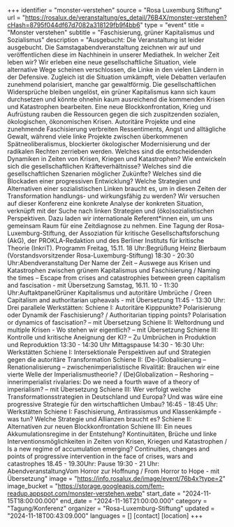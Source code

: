 +++
identifier = "monster-verstehen"
source = "Rosa Luxemburg Stiftung"
url = "https://rosalux.de/veranstaltung/es_detail/76B4X/monster-verstehen?cHash=8795f044df67d7082a318129fb9f4bb6"
type = "event"
title = "Monster verstehen"
subtitle = "Faschisierung, grüner Kapitalismus und Sozialismus"
description = "Ausgebucht: Die Veranstaltung ist leider ausgebucht. Die Samstagabendveranstaltung zeichnen wir auf und veröffentlichen diese im Nachhinein in unserer Mediathek.
In welcher Zeit leben wir? Wir erleben eine neue gesellschaftliche Situation, viele alternative Wege scheinen verschlossen, die Linke in den vielen Ländern in der Defensive. Zugleich ist die Situation umkämpft, viele Debatten verlaufen zunehmend polarisiert, manche gar gewaltförmig. Die gesellschaftlichen Widersprüche bleiben ungelöst, ein grüner Kapitalismus kann sich kaum durchsetzen und könnte ohnehin kaum ausreichend die kommenden Krisen und Katastrophen bearbeiten. Eine neue Blockkonfrontation, Krieg und Aufrüstung rauben die Ressourcen gegen die sich zuspitzenden sozialen, ökologischen, ökonomischen Krisen. Autoritäre Projekte und eine zunehmende Faschisierung verbreiten Ressentiments, Angst und alltägliche Gewalt, während viele linke Projekte zwischen überkommenen Spätneoliberalismus, blockierter ökologischer Modernisierung und der radikalen Rechten zerrieben werden. 
Welches sind die entscheidenden Dynamiken in Zeiten von Krisen, Kriegen und Katastrophen? Wie entwickeln sich die gesellschaftlichen Kräfteverhältnisse? Welches sind die gesellschaftlichen Szenarien möglicher Zukünfte? Welches sind die Blockaden einer progressiven Entwicklung? Welche Strategien und Alternativen einer sozialistischen Linken braucht es, um in diesen Zeiten der Transformation handlungs- und wirkungsfähig zu werden? Wir versuchen auf dieser Konferenz eine konkrete Analyse der konkreten Situation, verknüpft mit der Suche nach linken Strategien und (öko)sozialistischen Perspektiven. Dazu laden wir internationale Referent*innen ein, um uns gemeinsam Raum für eine Zeitdiagnose zu nehmen.
Eine Tagung der Rosa-Luxemburg-Stiftung, der Assoziation für kritische Gesellschaftsforschung (AkG), der PROKLA-Redaktion und des Berliner Instituts für kritische Theorie (InkriT).
Programm
Freitag, 15.11.
18 Uhr:Begrüßung Heinz Bierbaum (Vorstandsvorsitzender Rosa-Luxemburg-Stiftung)
18:30 - 20:30 Uhr:Abendveranstaltung Der Name der Zeit – Auswege aus Krisen und Katastrophen zwischen grünem Kapitalismus und Faschisierung / Naming the times – Escape from crises and catastrophies between green capitalism and fascisation - mit Übersetzung
Samstag, 16.11.
10 - 11:30 Uhr:AuftaktpanelGrüner Kapitalismus und autoritäre Umbrüche / Green Capitalism and authoritarian upheavals - mit Übersetzung
11:45 - 13:30 Uhr: Drei parallele Werkstätten:
Schiene I: Autoritäre Kipppunkte? Polarisierung oder Dynamik der Faschisierung? / Authoritarian tipping points? Polarisation or dynamics of fascisation? – mit Übersetzung
Schiene II: Weltordnung und multiple Krisen - Wo stehen wir eigentlich? – mit Übersetzung
Schiene III: Kontrolle und kritische Aneignung der KI? – Zu Umbrüchen in Produktion und Reproduktion 
13:30 - 14:30 Uhr Mittagspause
14:30 - 16:30 Uhr: Werkstätten
Schiene I: Intersektionale Perspektiven auf und Strategien gegen die autoritäre Transformation 
Schiene II: (De-)Globalisierung – Renationalisierung – zwischenimperialistische Rivalität: Brauchen wir eine vierte Welle der Imperialismustheorie? / (De)Globalization – Reshoring – innerimperialist rivalaries: Do we need a fourth wave of a theory of imperialism? – mit Übersetzung
Schiene III: Wer verfolgt welche Transformationsstrategien in Deutschland und Europa? Und was wäre eine progressive Strategie für den wirtschaftlichen Umbau?
16:45 - 18:45 Uhr: Werkstätten 
Schiene I: Faschisierung, Antirassismus und Klassenkämpfe - was tun? Welche Strategie und Allianzen braucht es? 
Schiene II: Alternativen zur neuen Blockkonfrontation
Schiene III: Ein neues Akkumulationsregime in der Entstehung? Kontinuitäten, Brüche und linke Interventionsmöglichkeiten in Zeiten von Krisen, Kriegen und Katastrophen / Is a new regime of accumulation emerging? Continuities, changes and points of progressive intervention in the face of crises, wars and catastrophes
18.45 - 19.30Uhr: Pause
19:30 - 21 Uhr: AbendveranstaltungVom Horror zur Hoffnung / From Horror to Hope - mit Übersetzung"
image = "https://info.rosalux.de/image/event/76b4x?type=2"
image_bucket = "https://storage.googleapis.com/fem-readup.appspot.com/monster-verstehen.webp"
start_date = "2024-11-15T18:00:00.000"
end_date = "2024-11-16T21:00:00.000"
category = "Tagung/Konferenz"
organizer = "Rosa-Luxemburg-Stiftung"
updated = "2024-11-18T00:43:09.000"
languages = []
[contact]
[location]
+++